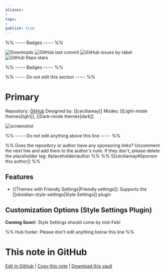 ```yaml
---
aliases:
- 
tags: 
- 
publish: true
---
```


%% ----- Badges ----- %%

![Downloads](https://img.shields.io/badge/downloads-85289-573E7A?style=for-the-badge&logo=)
![GitHub last commit](https://img.shields.io/github/last-commit/ceciliamay/obsidianmd-theme-primary?color=573E7A&label=last%20update&logo=github&style=for-the-badge)
![GitHub issues by-label](https://img.shields.io/github/issues/ceciliamay/obsidianmd-theme-primary/help%20wanted?color=573E7A&logo=github&style=for-the-badge) 
![GitHub Repo stars](https://img.shields.io/github/stars/ceciliamay/obsidianmd-theme-primary?color=573E7A&logo=github&style=for-the-badge)

%% ----- Badges ----- %%

%% ----- Do not edit this section ----- %%

# Primary

Repository: [GitHub](https://github.com/ceciliamay/obsidianmd-theme-primary)
Designed by: [[ceciliamay]]
Modes: [[Light-mode themes|light]], [[Dark-mode themes|dark]]



![screenshot](https://github.com/ceciliamay/obsidianmd-theme-primary/raw/main/assets/primary-heroimg.png)

%% ----- Do not edit anything above this line ----- %% 

%% Does the repository or author have any sponsoring links? Uncomment the next line and add them to the author's note. If they don't, please delete the placeholder tag: #placeholder/author %%
%% ![[ceciliamay#Sponsor this author]] %%


## Features

- [[Themes with Friendly Settings|Friendly settings]]: Supports the [[obsidian-style-settings|Style Settings]] plugin

## Customization Options (Style Settings Plugin) 

**Coming Soon!**: Style Settings should come by mid-Feb!


%% Hub footer: Please don't edit anything below this line %%

# This note in GitHub

<span class="git-footer">[Edit In GitHub](https://github.dev/obsidian-community/obsidian-hub/blob/main/02%20-%20Community%20Expansions/02.05%20All%20Community%20Expansions/Themes/Primary.md "git-hub-edit-note") | [Copy this note](https://raw.githubusercontent.com/obsidian-community/obsidian-hub/main/02%20-%20Community%20Expansions/02.05%20All%20Community%20Expansions/Themes/Primary.md "git-hub-copy-note") | [Download this vault](https://github.com/obsidian-community/obsidian-hub/archive/refs/heads/main.zip "git-hub-download-vault") </span>
